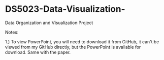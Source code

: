 # DS5023-Data-Visualization-
Data Organization and Visualization Project


Notes:

1.) To view PowerPoint, you will need to download it from GitHub, it can't be viewed from my GitHub directly, but the PowerPoint is available for download. Same with the paper.
